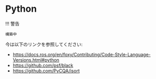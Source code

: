 # Python

!!! 警告

    構築中

今は以下のリンクを参照してください:

- <https://docs.ros.org/en/foxy/Contributing/Code-Style-Language-Versions.html#python>
- <https://github.com/psf/black>
- <https://github.com/PyCQA/isort>
